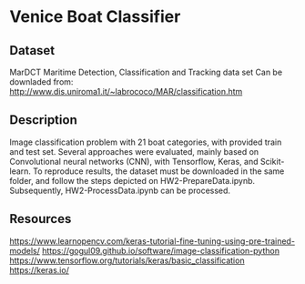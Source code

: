 Venice Boat Classifier
=======================

Dataset
-----------------------
MarDCT Maritime Detection, Classification and Tracking data set
Can be downladed from: http://www.dis.uniroma1.it/~labrococo/MAR/classification.htm

Description
-----------------------
Image classification problem with 21 boat categories, with provided train and test set. Several approaches were evaluated, mainly based on Convolutional neural networks (CNN), with Tensorflow, Keras, and Scikit-learn. 
To reproduce results, the dataset must be downloaded in the same folder, and follow the steps depicted on HW2-PrepareData.ipynb. Subsequently, HW2-ProcessData.ipynb can be processed.

Resources
------------------------------------
https://www.learnopencv.com/keras-tutorial-fine-tuning-using-pre-trained-models/
https://gogul09.github.io/software/image-classification-python
https://www.tensorflow.org/tutorials/keras/basic_classification
https://keras.io/


